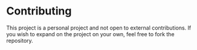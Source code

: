 # Contributing

This project is a personal project and not open to external contributions. If you wish to expand on the project on your own, feel free to fork the repository.
